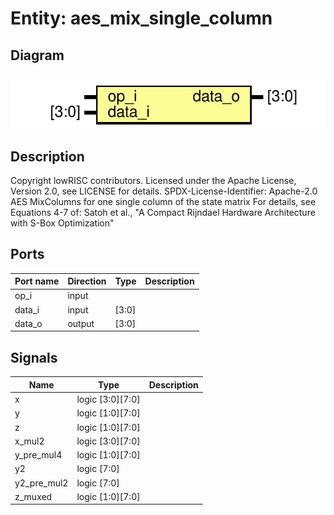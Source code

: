 # Entity: aes_mix_single_column

## Diagram

![Diagram](aes_mix_single_column.svg "Diagram")
## Description

Copyright lowRISC contributors.
 Licensed under the Apache License, Version 2.0, see LICENSE for details.
 SPDX-License-Identifier: Apache-2.0
 AES MixColumns for one single column of the state matrix
 For details, see Equations 4-7 of:
 Satoh et al., "A Compact Rijndael Hardware Architecture with S-Box Optimization"
 
## Ports

| Port name | Direction | Type  | Description |
| --------- | --------- | ----- | ----------- |
| op_i      | input     |       |             |
| data_i    | input     | [3:0] |             |
| data_o    | output    | [3:0] |             |
## Signals

| Name        | Type             | Description |
| ----------- | ---------------- | ----------- |
| x           | logic [3:0][7:0] |             |
| y           | logic [1:0][7:0] |             |
| z           | logic [1:0][7:0] |             |
| x_mul2      | logic [3:0][7:0] |             |
| y_pre_mul4  | logic [1:0][7:0] |             |
| y2          | logic      [7:0] |             |
| y2_pre_mul2 | logic      [7:0] |             |
| z_muxed     | logic [1:0][7:0] |             |
